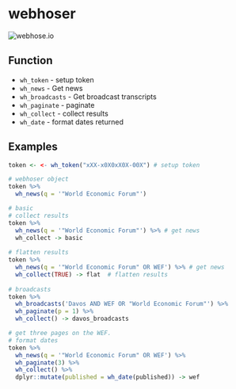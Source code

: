 # webhoser

![webhose.io](http://kinlane-productions.s3.amazonaws.com/api-evangelist-site/company/logos/webhose-io-logo.png)

## Function

* `wh_token` - setup token
* `wh_news` - Get news
* `wh_broadcasts` - Get broadcast transcripts
* `wh_paginate` - paginate
* `wh_collect` - collect results
* `wh_date` - format dates returned

## Examples

``` r
token <- <- wh_token("xXX-x0X0xX0X-00X") # setup token

# webhoser object
token %>% 
  wh_news(q = '"World Economic Forum"')

# basic
# collect results
token %>% 
  wh_news(q = '"World Economic Forum"') %>% # get news
  wh_collect -> basic
  
# flatten results
token %>% 
  wh_news(q = '"World Economic Forum" OR WEF') %>% # get news
  wh_collect(TRUE) -> flat  # flatten results
  
# broadcasts
token %>% 
  wh_broadcasts('Davos AND WEF OR "World Economic Forum"') %>% 
  wh_paginate(p = 1) %>% 
  wh_collect() -> davos_broadcasts

# get three pages on the WEF.
# format dates
token %>%  
  wh_news(q = '"World Economic Forum" OR WEF') %>% 
  wh_paginate(3) %>% 
  wh_collect() %>% 
  dplyr::mutate(published = wh_date(published)) -> wef
```
